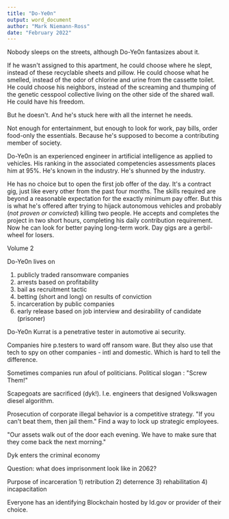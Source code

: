```yaml
---
title: "Do-Ye0n"
output: word_document
author: "Mark Niemann-Ross"
date: "February 2022"
---
```


Nobody sleeps on the streets, although Do-Ye0n fantasizes about it.

If he wasn't assigned to this apartment, he could choose where he slept, instead of these recyclable sheets and pillow. He could choose what he smelled, instead of the odor of chlorine and urine from the cassette toilet. He could choose his neighbors, instead of the screaming and thumping of the genetic cesspool collective living on the other side of the shared wall. He could have his freedom.

But he doesn't. And he's stuck here with all the internet he needs.

Not enough for entertainment, but enough to look for work, pay bills, order food-only the essentials. Because he's supposed to become a contributing member of society.

Do-Ye0n is an experienced engineer in artificial intelligence as applied to vehicles. His ranking in the associated competencies assessments places him at 95%. He's known in the industry. He's shunned by the industry.

He has no choice but to open the first job offer of the day. It's a contract gig, just like every other from the past four months. The skills required are beyond a reasonable expectation for the exactly minimum pay offer. But this is what he's offered after trying to hijack autonomous vehicles and probably (*not proven or convicted*) killing two people. He accepts and completes the project in two short hours, completing his daily contribution requirement. Now he can look for better paying long-term work. Day gigs are a gerbil-wheel for losers.

Volume 2

Do-Ye0n lives on

1)  publicly traded ransomware companies
2)  arrests based on profitability
3)  bail as recruitment tactic
4)  betting (short and long) on results of conviction
5)  incarceration by public companies
6)  early release based on job interview and desirability of candidate (prisoner)

Do-Ye0n Kurrat is a penetrative tester in automotive ai security.

Companies hire p.testers to ward off ransom ware. But they also use that tech to spy on other companies - intl and domestic. Which is hard to tell the difference.

Sometimes companies run afoul of politicians. Political slogan : "Screw Them!"

Scapegoats are sacrificed (dyk!). I.e. engineers that designed Volkswagen diesel algorithm.

Prosecution of corporate illegal behavior is a competitive strategy. "If you can't beat them, then jail them." Find a way to lock up strategic employees.

"Our assets walk out of the door each evening. We have to make sure that they come back the next morning."

Dyk enters the criminal economy

Question: what does imprisonment look like in 2062?

Purpose of incarceration 1) retribution 2) deterrence 3) rehabilitation 4) incapacitation

Everyone has an identifying Blockchain hosted by Id.gov or provider of their choice.
